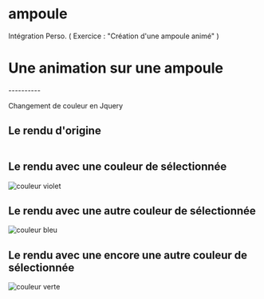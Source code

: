 # ampoule
Intégration Perso. ( Exercice : "Création d'une ampoule animé" )

<h1>Une animation sur une ampoule</h1>
----------
<p>Changement de couleur en Jquery</p>

<h2>Le rendu d'origine</h2>
<img src="http://puu.sh/srgyK/3faebd4feb.png" alt="">
<h2>Le rendu avec une couleur de sélectionnée</h2>
<img src="http://puu.sh/srgvd/1a85575382.jpg" alt="couleur violet">
<h2>Le rendu avec une autre couleur de sélectionnée</h2>
<img src="http://puu.sh/srgA2/7ef2a90a83.jpg" alt="couleur bleu">
<h2>Le rendu avec une encore une autre couleur de sélectionnée</h2>
<img src="http://puu.sh/srgxL/b2266e234e.jpg" alt="couleur verte">